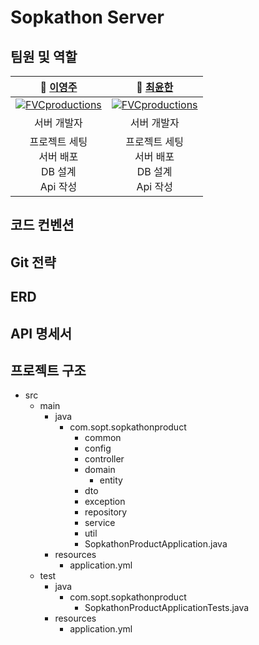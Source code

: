 # Sopkathon Server

## 팀원 및 역할

|                  **🙋 [이영주](https://github.com/2zerozu)**                   |                **🙋 [최윤한](https://github.com/unanchoi)**                 |
|:---------------------------------------------------------------------------:| :-------------------------------------------------------------------------: |
| [![FVCproductions](https://avatars.githubusercontent.com/u/84129098?v=4)]() | [![FVCproductions](https://avatars.githubusercontent.com/u/81692211?v=4)]() |
|                                   서버 개발자                                    |                                 서버 개발자                                 |
|               프로젝트 세팅<br />서버 배포<br />DB 설계<br />Api 작성<br />               |        프로젝트 세팅<br />서버 배포<br />DB 설계<br />Api 작성<br />        |

## 코드 컨벤션

## Git 전략

## ERD

## API 명세서

## 프로젝트 구조
- src
    - main
        - java
            - com.sopt.sopkathonproduct
                - common
                - config
                - controller
                - domain
                  - entity
                - dto
                - exception
                - repository
                - service
                - util
                - SopkathonProductApplication.java
        - resources
            - application.yml
    - test
        - java
            - com.sopt.sopkathonproduct
                - SopkathonProductApplicationTests.java
        - resources
            - application.yml
